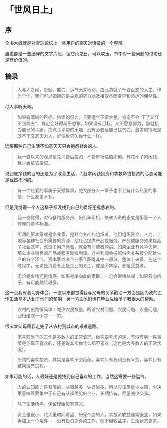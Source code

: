 # 「世风日上」

## 序
全书大概就是对雪球论坛上一些用户的聊天对话做的一个整理。  

虽说都是一些细碎的文字片段，但它山之石，可以攻玉。书中对一些问题的讨论还是有价值的。

## 摘录
> 人与人之间，禀赋、能力、运气天差地别，由此造就了千姿百态的人生。作为个体，我们可以把握的是主观的努力以及接受基因变异和命运的偶然性。

尽人事听天命。

> 如果有清晰的目标、持续的努力，只要运气不要太差，肯定不会“干了又好不到哪去”，肯定会好得超乎想象。如果没有目标，又不愿意努力，那就接受自己的平庸，找点儿平常的乐趣，没有必要给自己找气受。最差的情况是既不干又怨天尤人，好像世界欠你什么一样。

远离那种自己生活不如意天天只会抱怨社会的人。

> 我一直以来的观点是先消费后投资，不管市场估值如何。有花不了的闲钱，我才会拿去投资。

说到底挣钱的目的还是为了改善生活，而且拿闲钱投资和拿救命钱投资的心态可能是截然不同的。

> 有一件热爱的事属于天赋异禀，绝大部分人一辈子也不会有什么热爱的事情，什么都差不多。

但是我觉得一个人这辈子都没找到自己的爱好还挺悲哀的。

> 我一直觉得，对待餐馆服务员、出租车司机、快递人员的态度是衡量一个人修养的基本标准。

> 所谓的资本家或是企业家，是社会生产的组织者，他们组织资金、人力、土地等各种社会所需要的资源，给社会提供产品或服务。产品或服务如果提高了社会效率，改进了用户体验，就会有消费者购买。如果企业有竞争优势，那么企业销售的产品或服务就有利润。这些利润会按照供需关系被分配给生产的各个环节，资本家或者企业家会获得其中一部分。整体上来看，在这个过程中，无论是消费者还是企业的员工，或是资本家，都是受益者。

> 无论是金钱还是情感，如果是单向度的索取，一定会很快枯竭；如果双向给予，有可能越给越多。

这一点我有着切身体会，一直以来都觉得我与父母的关系融洽一方面是因为我的工作生活基本达到了他们的预期，另一方面他们也在毕业后给予了我很大的帮助。

> 农村的出路很简单：减少农民数量。所谓农村问题、农民问题、农业问题，归根结底一个字——穷。

很庆幸父母替我走完了从农村到城市的艰难道路。

> 不喜欢当下的工作是多数人的正常情况。你需要考虑的是，有没有另一件事情是你真正喜欢的，还是说其实你什么都不喜欢（这也是大多数人的正常状况）。

> 所谓的喜欢投资，其实是喜欢不劳而获，喜欢只有权利没有义务，喜欢只有结果没有过程。

如果可能的话，人最好还是要找到自己喜欢的工作，当然这需要一些运气。

> 人的认知能力是有限的，决策越多，失误越多，所以应该尽量少决策，少决策意味着要集中于自己有认知优势的企业，长期持有，尽量减少交易。

> 除了生活所需，保留现金没有意义。

> 资金量很小、花大量时间看盘、研究个股的人，其投资收益通常很差，如果再加上一个条件——没有投资之外的工作，则不但收益差，生活状态更差。

